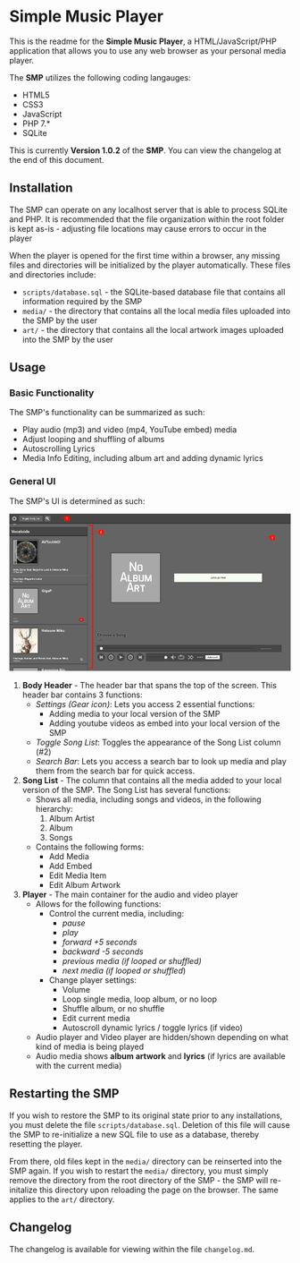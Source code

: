 # **Simple Music Player**

This is the readme for the **Simple Music Player**, a HTML/JavaScript/PHP application that allows you to use any web browser as your personal media player.

The **SMP** utilizes the following coding langauges:
* HTML5
* CSS3
* JavaScript
* PHP 7.*
* SQLite

This is currently **Version 1.0.2** of the **SMP**. You can view the changelog at the end of this document.

## Installation

The SMP can operate on any localhost server that is able to process SQLite and PHP. It is recommended that the file organization within the root folder is kept as-is - adjusting file locations may cause errors to occur in the player

When the player is opened for the first time within a browser, any missing files and directories will be initialized by the player automatically. These files and directories include:
* ``scripts/database.sql`` - the SQLite-based database file that contains all information required by the SMP
* ``media/`` - the directory that contains all the local media files uploaded into the SMP by the user
* ``art/`` - the directory that contains all the local artwork images uploaded into the SMP by the user

## Usage

### Basic Functionality
The SMP's functionality can be summarized as such:
* Play audio (mp3) and video (mp4, YouTube embed) media
* Adjust looping and shuffling of albums
* Autoscrolling Lyrics
* Media Info Editing, including album art and adding dynamic lyrics

### General UI
The SMP's UI is determined as such:

![ui.png](assets/readmeImages/ui.png)

1. **Body Header** - The header bar that spans the top of the screen. This header bar contains 3 functions:
	* *Settings (Gear icon)*: Lets you access 2 essential functions:
		* Adding media to your local version of the SMP
		* Adding youtube videos as embed into your local version of the SMP
	* *Toggle Song List*: Toggles the appearance of the Song List column (#2)
	* *Search Bar*: Lets you access a search bar to look up media and play them from the search bar for quick access.
2. **Song List** - The column that contains all the media added to your local version of the SMP. The Song List has several functions:
	* Shows all media, including songs and videos, in the following hierarchy:
		1. Album Artist
		2. Album
		3. Songs
	* Contains the following forms:
		* Add Media
		* Add Embed
		* Edit Media Item
		* Edit Album Artwork
3. **Player** - The main container for the audio and video player
	* Allows for the following functions:
		* Control the current media, including:
			* *pause*
			* *play*
			* *forward +5 seconds*
			* *backward -5 seconds*
			* *previous media (if looped or shuffled)*
			* *next media (if looped or shuffled*)
		* Change player settings:
			* Volume
			* Loop single media, loop album, or no loop
			* Shuffle album, or no shuffle
			* Edit current media
			* Autoscroll dynamic lyrics / toggle lyrics (if video)
	* Audio player and Video player are hidden/shown depending on what kind of media is being played
	* Audio media shows **album artwork** and **lyrics** (if lyrics are available with the current media)


## Restarting the SMP

If you wish to restore the SMP to its original state prior to any installations, you must delete the file ``scripts/database.sql``. Deletion of this file will cause the SMP to re-initialize a new SQL file to use as a database, thereby resetting the player.

From there, old files kept in the ``media/`` directory can be reinserted into the SMP again. If you wish to restart the ``media/`` directory, you must simply remove the directory from the root directory of the SMP - the SMP will re-initalize this directory upon reloading the page on the browser. The same applies to the ``art/`` directory.


## **Changelog**

The changelog is available for viewing within the file ``changelog.md``.
